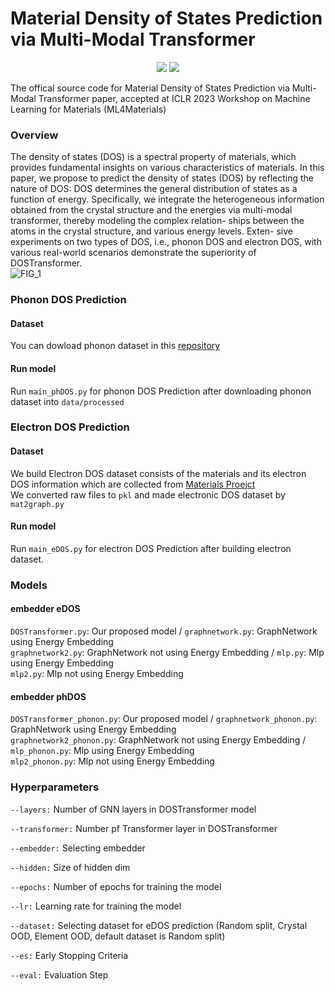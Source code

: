 # Material Density of States Prediction via Multi-Modal Transformer
<p align="center">   
    <a href="https://pytorch.org/" alt="PyTorch">
      <img src="https://img.shields.io/badge/PyTorch-%23EE4C2C.svg?e&logo=PyTorch&logoColor=white" /></a>
    <a href="https://www.ml4materials.com/" alt="Workshop Conference">
        <img src="https://img.shields.io/badge/ICLR 2023 ML4Materials-brightgreen" /></a>
</p>
The offical source code for Material Density of States Prediction via Multi-Modal Transformer paper, accepted at ICLR 2023 Workshop on Machine Learning for Materials (ML4Materials)

### Overview
The density of states (DOS) is a spectral property of materials, which provides
fundamental insights on various characteristics of materials. In this paper, we propose 
to predict the density of states (DOS) by reflecting the nature of DOS: DOS
determines the general distribution of states as a function of energy. 
Specifically, we integrate the heterogeneous information obtained from the crystal structure and
the energies via multi-modal transformer, thereby modeling the complex relation-
ships between the atoms in the crystal structure, and various energy levels. Exten-
sive experiments on two types of DOS, i.e., phonon DOS and electron DOS, with
various real-world scenarios demonstrate the superiority of DOSTransformer.  
![FIG_1](https://user-images.githubusercontent.com/62690984/223295679-55c6c32b-629d-4dae-b8a9-352992a8177e.png)  

### Phonon DOS Prediction
#### Dataset
You can dowload phonon dataset in this [repository](https://github.com/ninarina12/phononDoS_tutorial)  

#### Run model
Run `main_phDOS.py` for phonon DOS Prediction after downloading phonon dataset into `data/processed`

### Electron DOS Prediction
#### Dataset
We build Electron DOS dataset consists of the materials and its electron DOS information which are collected from [Materials Proejct](https://materialsproject.org/)  
We converted raw files to `pkl` and made electronic DOS dataset by `mat2graph.py`  

#### Run model
Run `main_eDOS.py` for electron DOS Prediction after building electron dataset.   

### Models
#### embedder eDOS
`DOSTransformer.py`: Our proposed model / `graphnetwork.py`: GraphNetwork using Energy Embedding   
`graphnetwork2.py`: GraphNetwork not using Energy Embedding /  `mlp.py`: Mlp using Energy Embedding  
`mlp2.py`: Mlp not using Energy Embedding  
#### embedder phDOS
`DOSTransformer_phonon.py`: Our proposed model / `graphnetwork_phonon.py`: GraphNetwork using Energy Embedding   
`graphnetwork2_phonon.py`: GraphNetwork not using Energy Embedding /  `mlp_phonon.py`: Mlp using Energy Embedding  
`mlp2_phonon.py`: Mlp not using Energy Embedding  

### Hyperparameters  

`--layers:` Number of GNN layers in DOSTransformer model  

`--transformer:` Number pf Transformer layer in DOSTransformer   

`--embedder:` Selecting embedder   

`--hidden:` Size of hidden dim  

`--epochs:`  Number of epochs for training the model

`--lr:` Learning rate for training the model  

`--dataset:` Selecting dataset for eDOS prediction (Random split, Crystal OOD, Element OOD, default dataset is Random split)

`--es:` Early Stopping Criteria  

`--eval:` Evaluation Step  
